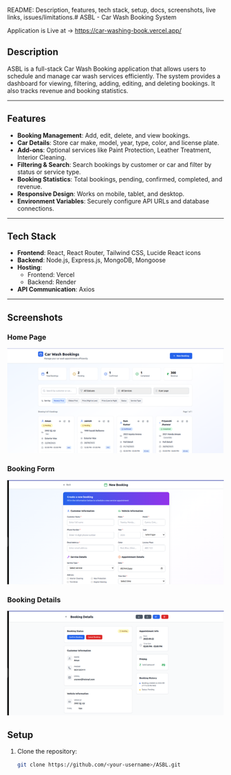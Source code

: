 README: Description, features, tech stack, setup, docs, screenshots, live links, issues/limitations.# ASBL - Car Wash Booking System


Application is Live at -> https://car-washing-book.vercel.app/

## Description
ASBL is a full-stack Car Wash Booking application that allows users to schedule and manage car wash services efficiently. The system provides a dashboard for viewing, filtering, adding, editing, and deleting bookings. It also tracks revenue and booking statistics.  

---

## Features
- **Booking Management**: Add, edit, delete, and view bookings.
- **Car Details**: Store car make, model, year, type, color, and license plate.
- **Add-ons**: Optional services like Paint Protection, Leather Treatment, Interior Cleaning.
- **Filtering & Search**: Search bookings by customer or car and filter by status or service type.
- **Booking Statistics**: Total bookings, pending, confirmed, completed, and revenue.
- **Responsive Design**: Works on mobile, tablet, and desktop.
- **Environment Variables**: Securely configure API URLs and database connections.

---

## Tech Stack
- **Frontend**: React, React Router, Tailwind CSS, Lucide React icons
- **Backend**: Node.js, Express.js, MongoDB, Mongoose
- **Hosting**:  
  - Frontend: Vercel  
  - Backend: Render  
- **API Communication**: Axios

---
## Screenshots

### Home Page
[![Home Page](./screenshots/HomePage.png)](./screenshots/HomePage.png)

### Booking Form
[![Booking Form](./screenshots/bookingForm.png)](./screenshots/bookingForm.png)

### Booking Details
[![Booking Details](./screenshots/BookingDetails.png)](./screenshots/BookingDetails.png)


## Setup
1. Clone the repository:
   ```bash
   git clone https://github.com/<your-username>/ASBL.git